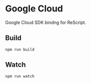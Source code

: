 # Google Cloud

Google Cloud SDK bindng for ReScript.

## Build

```shell
npm run build
```

## Watch

```shell
npm run watch
```
